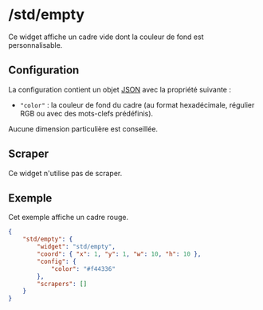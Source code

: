 # /std/empty

Ce widget affiche un cadre vide dont la couleur de fond est personnalisable.

## Configuration

La configuration contient un objet
[JSON](http://www.json.org "JavaScript Object Notation") avec la propriété
suivante :

- `"color"` : la couleur de fond du cadre (au format hexadécimale, régulier RGB
  ou avec des mots-clefs prédéfinis).

Aucune dimension particulière est conseillée.

## Scraper

Ce widget n'utilise pas de scraper.

## Exemple

Cet exemple affiche un cadre rouge.

```JSON
{
    "std/empty": {
        "widget": "std/empty",
        "coord": { "x": 1, "y": 1, "w": 10, "h": 10 },
        "config": {
            "color": "#f44336"
        },
        "scrapers": []
    }
}
```
